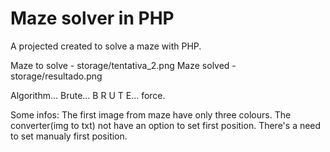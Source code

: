 # Maze solver in PHP

A projected created to solve a maze with PHP.

Maze to solve - storage/tentativa_2.png
Maze solved - storage/resultado.png

Algorithm... Brute... B R U T E... force.

Some infos:
  The first image from maze have only three colours.
  The converter(img to txt) not have an option to set first position. There's a need to set manualy first position.


